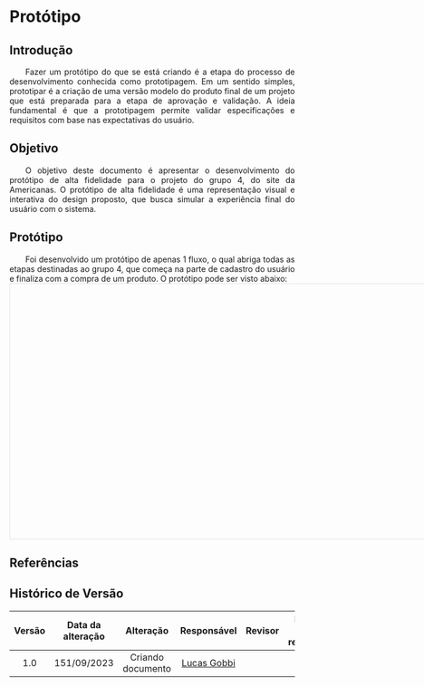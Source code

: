 # Protótipo

## Introdução

<div align="justify">
&emsp;&emsp;Fazer um protótipo do que se está criando é a etapa do processo de desenvolvimento conhecida como prototipagem.
  Em um sentido simples, prototipar é a criação de uma versão modelo do produto final de um projeto que está preparada para a etapa de aprovação e validação.
  A ideia fundamental é que a prototipagem permite validar especificações e requisitos com base nas expectativas do usuário.
</div>

## Objetivo

<div align="justify">
&emsp;&emsp;O objetivo deste documento é apresentar o desenvolvimento do protótipo de alta fidelidade para o projeto do grupo 4, do site da Americanas.
            O protótipo de alta fidelidade é uma representação visual e interativa do design proposto, que busca simular a experiência final do usuário com o sistema.
</div>

## Protótipo

<div align="justify">
&emsp;&emsp;Foi desenvolvido um protótipo de apenas 1 fluxo, o qual abriga todas as etapas destinadas ao grupo 4, que começa na parte de cadastro do usuário e finaliza com a compra de um produto. O protótipo pode ser visto abaixo: 
</div>

<iframe style="border: 1px solid rgba(0, 0, 0, 0.1);" width="800" height="450" src="" allowfullscreen></iframe>


## Referências


##  Histórico de Versão

|  Versão  |   Data da alteração  |   Alteração  |  Responsável  |  Revisor  | Data de revisão |
| :--------: | :--------------------: | :-----------: | :--------------: | :--------: | :-----------------: |
|     1.0     |    151/09/2023   |  Criando documento  |  [Lucas Gobbi](https://github.com/lucasbergholz)   |    |  |
